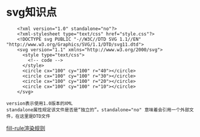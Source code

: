 # svg知识点

```xhtml
    <?xml version="1.0" standalone="no"?>
    <?xml-stylesheet type="text/css" href="style.css"?>
    <!DOCTYPE svg PUBLIC "-//W3C//DTD SVG 1.1//EN" "http://www.w3.org/Graphics/SVG/1.1/DTD/svg11.dtd">
    <svg version="1.1" xmlns="http://www.w3.org/2000/svg">
      <style type="text/css">
        <!-- code -->
      </style>
      <circle cx="100" cy="100" r="40"></circle>
      <circle cx="100" cy="100" r="30"></circle>
      <circle cx="100" cy="100" r="20"></circle>
      <circle cx="100" cy="100" r="10"></circle>
    </svg>
```

>>>
    version表示使用1.0版本的XML
    standalone属性规定该文件是否是“独立的”。standalone="no" 意味着会引用一个外部文件，在这里是DTD文件
>>>

[fill-rule渲染规则](https://blog.csdn.net/wjnf012/article/details/72875739)
